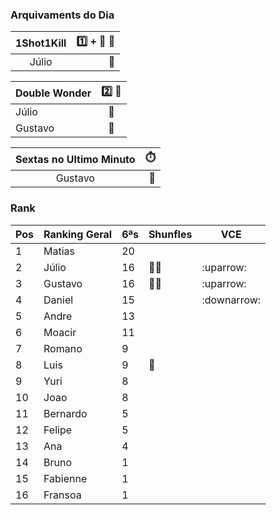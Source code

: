 
### Arquivaments do Dia
| 1Shot1Kill     |:one: + :anger: :gun:   |  
|:--------:|---:|                            
| Júlio |:medal_sports:| 

| Double Wonder | :two: :gun: |
|:--|:--------:     |
|  Júlio| :medal_sports:|
|  Gustavo| :medal_sports:|

| Sextas no Ultimo Minuto     |:stopwatch:   |  
|:--------:|---:|                            
| Gustavo               |:medal_sports:|

### Rank

| Pos | Ranking Geral | 6ªs | Shunfles                              | VCE         |
|-----|---------------|-----|---------------------------------------|-------------|
| 1   | Matias        | 20  |                                       |             |
| 2   | Júlio         | 16  |:basketball::basketball:               | :uparrow:   |
| 3   | Gustavo       | 16  |:basketball::basketball:               | :uparrow:   |
| 4   | Daniel        | 15  |                                       | :downarrow: |
| 5   | Andre         | 13  |                                       |             |
| 6   | Moacir        | 11  |                                       |             |
| 7   | Romano        | 9   |                                       |             |
| 8   | Luis          | 9   |:basketball:                           |             |
| 9   | Yuri          | 8   |                                       |             |
| 10  | Joao          | 8   |                                       |             |
| 11  | Bernardo      | 5   |                                       |             |
| 12  | Felipe        | 5   |                                       |             |
| 13  | Ana           | 4   |                                       |             |
| 14  | Bruno         | 1   |                                       |             |
| 15  | Fabienne      | 1   |                                       |             |
| 16  | Fransoa       | 1   |                                       |             |